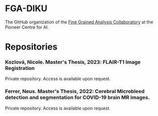 # FGA-DIKU
The GitHub organization of the [Fine Grained Analysis Collaboratory](https://www.aicentre.dk/collaboratories/fine-grained-analysis) at the Pioneer Centre for AI.

<!--
**Here are some ideas to get you started:**

🙋‍♀️ A short introduction - what is your organization all about?
🌈 Contribution guidelines - how can the community get involved?
👩‍💻 Useful resources - where can the community find your docs? Is there anything else the community should know?
🍿 Fun facts - what does your team eat for breakfast?
🧙 Remember, you can do mighty things with the power of [Markdown](https://docs.github.com/github/writing-on-github/getting-started-with-writing-and-formatting-on-github/basic-writing-and-formatting-syntax)
-->

# Repositories

### Kozlová, Nicole. Master's Thesis, 2023: FLAIR-T1 Image Registration
Private repository. Access is available upon request.

### Ferrer, Neus. Master's Thesis, 2022: Cerebral Microbleed detection and segmentation for COVID-19 brain MR images.
Private repository. Access is available upon request.

